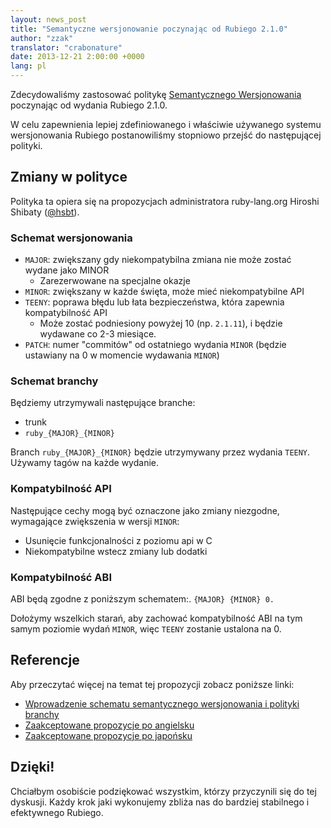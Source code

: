 ```yaml
---
layout: news_post
title: "Semantyczne wersjonowanie poczynając od Rubiego 2.1.0"
author: "zzak"
translator: "crabonature"
date: 2013-12-21 2:00:00 +0000
lang: pl
---
```


Zdecydowaliśmy zastosować politykę
[Semantycznego Wersjonowania](http://semver.org/) poczynając od wydania Rubiego 2.1.0.

W celu zapewnienia lepiej zdefiniowanego i właściwie używanego systemu
wersjonowania Rubiego postanowiliśmy stopniowo przejść do następującej polityki.

## Zmiany w polityce

Polityka ta opiera się na propozycjach administratora ruby-lang.org
Hiroshi Shibaty ([@hsbt](https://twitter.com/hsbt)).

### Schemat wersjonowania

* `MAJOR`: zwiększany gdy niekompatybilna zmiana nie może zostać wydane jako MINOR
  * Zarezerwowane na specjalne okazje
* `MINOR`: zwiększany w każde święta, może mieć niekompatybilne API
* `TEENY`: poprawa błędu lub łata bezpieczeństwa, która zapewnia kompatybilność API
  * Może zostać podniesiony powyżej 10 (np. `2.1.11`), i będzie wydawane co 2-3 miesiące.
* `PATCH`: numer "commitów" od ostatniego wydania `MINOR` (będzie ustawiany na 0 w momencie wydawania `MINOR`)

### Schemat branchy

Będziemy utrzymywali następujące branche:

* trunk
* `ruby_{MAJOR}_{MINOR}`

Branch `ruby_{MAJOR}_{MINOR}` będzie utrzymywany przez wydania `TEENY`.
Używamy tagów na każde wydanie.

### Kompatybilność API

Następujące cechy mogą być oznaczone jako zmiany niezgodne, wymagające
zwiększenia w wersji `MINOR`:

* Usunięcie funkcjonalności z poziomu api w C
* Niekompatybilne wstecz zmiany lub dodatki

### Kompatybilność ABI

ABI będą zgodne z poniższym schematem:. `{MAJOR} {MINOR} 0.`

Dołożymy wszelkich starań, aby zachować kompatybilność ABI na tym samym poziomie
wydań `MINOR`, więc `TEENY` zostanie ustalona na 0.

## Referencje

Aby przeczytać więcej na temat tej propozycji zobacz poniższe linki:

* [Wprowadzenie schematu semantycznego wersjonowania i polityki branchy](http://bugs.ruby-lang.org/issues/8835)
* [Zaakceptowane propozycje po angielsku](https://gist.github.com/sorah/7803201)
* [Zaakceptowane propozycje po japońsku](https://gist.github.com/hsbt/7719305)

## Dzięki!

Chciałbym osobiście podziękować wszystkim, którzy przyczynili się do tej dyskusji.
Każdy krok jaki wykonujemy zbliża nas do bardziej stabilnego i efektywnego Rubiego.
